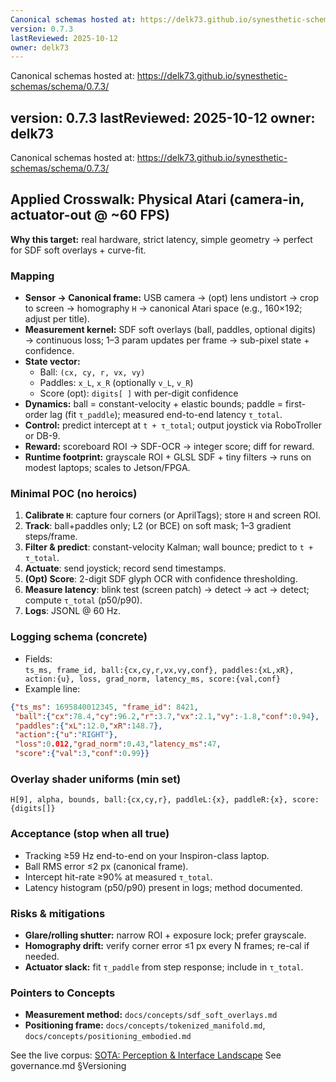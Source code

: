 ```yaml
---
Canonical schemas hosted at: https://delk73.github.io/synesthetic-schemas/schema/0.7.3/
version: 0.7.3
lastReviewed: 2025-10-12
owner: delk73
---
```

Canonical schemas hosted at: https://delk73.github.io/synesthetic-schemas/schema/0.7.3/

version: 0.7.3
lastReviewed: 2025-10-12
owner: delk73
---
Canonical schemas hosted at: https://delk73.github.io/synesthetic-schemas/schema/0.7.3/
## Applied Crosswalk: Physical Atari (camera-in, actuator-out @ ~60 FPS)

**Why this target:** real hardware, strict latency, simple geometry → perfect for SDF soft overlays + curve-fit.

### Mapping
- **Sensor → Canonical frame:** USB camera → (opt) lens undistort → crop to screen → homography `H` → canonical Atari space (e.g., 160×192; adjust per title).
- **Measurement kernel:** SDF soft overlays (ball, paddles, optional digits) → continuous loss; 1–3 param updates per frame → sub-pixel state + confidence.
- **State vector:**  
  - Ball: `(cx, cy, r, vx, vy)`  
  - Paddles: `x_L`, `x_R` (optionally `v_L`, `v_R`)  
  - Score (opt): `digits[ ]` with per-digit confidence
- **Dynamics:** ball = constant-velocity + elastic bounds; paddle = first-order lag (fit `τ_paddle`); measured end-to-end latency `τ_total`.
- **Control:** predict intercept at `t + τ_total`; output joystick via RoboTroller or DB-9.
- **Reward:** scoreboard ROI → SDF-OCR → integer score; diff for reward.
- **Runtime footprint:** grayscale ROI + GLSL SDF + tiny filters → runs on modest laptops; scales to Jetson/FPGA.

### Minimal POC (no heroics)
1. **Calibrate `H`**: capture four corners (or AprilTags); store `H` and screen ROI.
2. **Track**: ball+paddles only; L2 (or BCE) on soft mask; 1–3 gradient steps/frame.
3. **Filter & predict**: constant-velocity Kalman; wall bounce; predict to `t + τ_total`.
4. **Actuate**: send joystick; record send timestamps.
5. **(Opt) Score**: 2-digit SDF glyph OCR with confidence thresholding.
6. **Measure latency**: blink test (screen patch) → detect → act → detect; compute `τ_total` (p50/p90).
7. **Logs**: JSONL @ 60 Hz.

### Logging schema (concrete)
- Fields:  
  `ts_ms, frame_id, ball:{cx,cy,r,vx,vy,conf}, paddles:{xL,xR}, action:{u}, loss, grad_norm, latency_ms, score:{val,conf}`
- Example line:
```json
{"ts_ms": 1695840012345, "frame_id": 8421,
 "ball":{"cx":78.4,"cy":96.2,"r":3.7,"vx":2.1,"vy":-1.8,"conf":0.94},
 "paddles":{"xL":12.0,"xR":148.7},
 "action":{"u":"RIGHT"},
 "loss":0.012,"grad_norm":0.43,"latency_ms":47,
 "score":{"val":3,"conf":0.99}}
````

### Overlay shader uniforms (min set)

`H[9], alpha, bounds, ball:{cx,cy,r}, paddleL:{x}, paddleR:{x}, score:{digits[]}`

### Acceptance (stop when all true)

* Tracking ≥59 Hz end-to-end on your Inspiron-class laptop.
* Ball RMS error ≤2 px (canonical frame).
* Intercept hit-rate ≥90% at measured `τ_total`.
* Latency histogram (p50/p90) present in logs; method documented.

### Risks & mitigations

* **Glare/rolling shutter:** narrow ROI + exposure lock; prefer grayscale.
* **Homography drift:** verify corner error ≤1 px every N frames; re-cal if needed.
* **Actuator slack:** fit `τ_paddle` from step response; include in `τ_total`.

### Pointers to Concepts

* **Measurement method:** `docs/concepts/sdf_soft_overlays.md`
* **Positioning frame:** `docs/concepts/tokenized_manifold.md`, `docs/concepts/positioning_embodied.md`

See the live corpus: [SOTA: Perception & Interface Landscape](../sota/sota_perception_interfaces.md)
See governance.md §Versioning